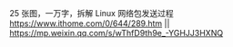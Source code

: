 
25 张图，一万字，拆解 Linux 网络包发送过程 https://www.ithome.com/0/644/289.htm || https://mp.weixin.qq.com/s/wThfD9th9e_-YGHJJ3HXNQ
